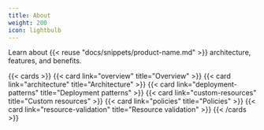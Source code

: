 ```yaml
---
title: About
weight: 200
icon: lightbulb
---
```


Learn about {{< reuse "docs/snippets/product-name.md" >}} architecture, features, and benefits.

{{< cards >}}
  {{< card link="overview" title="Overview" >}}
  {{< card link="architecture" title="Architecture" >}}
  {{< card link="deployment-patterns" title="Deployment patterns" >}}
  {{< card link="custom-resources" title="Custom resources" >}}
  {{< card link="policies" title="Policies" >}}
  {{< card link="resource-validation" title="Resource validation" >}}
{{< /cards >}}